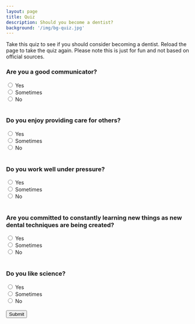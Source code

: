 ```yaml
---
layout: page
title: Quiz
description: Should you become a dentist?
background: '/img/bg-quiz.jpg'
---
```


Take this quiz to see if you should consider becoming a dentist. Reload the page to take the quiz again. Please note this is just for fun and not based on official sources.

<form onsubmit="quiz_form_handle(); return false;">
    <h3>Are you a good communicator?</h3>
    <label>
        <input type="radio" name="q1" data-choice="yes" required>
        Yes
    </label> <br>
    <label>
        <input type="radio" name="q1" data-choice="sometimes">
        Sometimes
    </label> <br>
    <label>
        <input type="radio" name="q1" data-choice="no">
        No
    </label> <br> <br>
    <h3>Do you enjoy providing care for others?</h3>
    <label>
        <input type="radio" name="q2" data-choice="yes" required>
        Yes
    </label> <br>
    <label>
        <input type="radio" name="q2" data-choice="sometimes">
        Sometimes
    </label> <br>
    <label>
        <input type="radio" name="q2" data-choice="no">
        No
    </label> <br> <br>
    <h3>Do you work well under pressure?</h3>
    <label>
        <input type="radio" name="q3" data-choice="yes" required>
        Yes
    </label> <br>
    <label>
        <input type="radio" name="q3" data-choice="sometimes">
        Sometimes
    </label> <br>
    <label>
        <input type="radio" name="q3" data-choice="No">
        No
    </label> <br> <br>
    <h3>Are you committed to constantly learning new things as new dental techniques are being created?</h3>
    <label>
        <input type="radio" name="q4" data-choice="yes" required>
        Yes
    </label> <br>
    <label>
        <input type="radio" name="q4" data-choice="sometimes">
        Sometimes
    </label> <br>
    <label>
        <input type="radio" name="q4" data-choice="No">
        No
    </label> <br> <br>
    <h3>Do you like science?</h3>
    <label>
        <input type="radio" name="q5" data-choice="yes" required>
        Yes
    </label> <br>
    <label>
        <input type="radio" name="q5" data-choice="sometimes">
        Sometimes
    </label> <br>
    <label>
        <input type="radio" name="q5" data-choice="No">
        No
    </label> <br> <br>
    <button type="button submit" class="btn btn-dark">Submit</button> <br> <br>
</form>
<h1 id="result" style="display: none;">text</h1>
<script>
    //
    function quiz_form_handle() {
        //
        let total = 0;
        const q1_result = document.querySelector('input[name="q1"]:checked').getAttribute('data-choice');
        const q2_result = document.querySelector('input[name="q2"]:checked').getAttribute('data-choice');
        const q3_result = document.querySelector('input[name="q3"]:checked').getAttribute('data-choice');
        const q4_result = document.querySelector('input[name="q4"]:checked').getAttribute('data-choice');
        const q5_result = document.querySelector('input[name="q5"]:checked').getAttribute('data-choice');
        const result_element = document.getElementById("result");
        total += wordtoPoints(q1_result)
        total += wordtoPoints(q2_result)
        total += wordtoPoints(q3_result)
        total += wordtoPoints(q4_result)
        total += wordtoPoints(q5_result)
        if(total < 12) {
            result_element.innerText = "Result: You should probably NOT go into dentistry.";
        }
        if(total >= 12 && total <= 18) {
            result_element.innerText = "Result: You should MAYBE go into dentistry.";
        }
        if(total > 18) {
            result_element.innerText = "Result: You should PROBABLY go into dentistry.";
        }
        result_element.style.display = "block";
    }
    function wordtoPoints(word) {
        return word == "yes" ? 5 : (word == "sometimes" ? 2 : 0);
    }
</script>